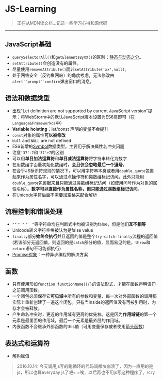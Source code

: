 # JS-Learning

> 正在从MDN读文档...记录一些学习心得和源代码

---

## JavaScript基础
* `querySelectorAll()`和`getElementsByXX()`的区别：[静态与动态之分](http://www.zhihu.com/question/24702250)。
* `setAttribute()`会创造没有的属性。
* 尽量使用`removeAttribute()`而非`setAttribute('xx',null)`。
* 处于网络安全（反钓鱼网站）的角度考虑，无法修改由`alert``prompt``confirm`弹出窗口的消息。

## 语法和数据类型
* 出现"Let definition are not supported by current JavaScript version"提示：将WebStorm中的默认JavaScript版本设置为ES6高即可（在`Language&Frameworkds`中）
* **Variable hoisting**：let/const 声明的变量不会提升
* `const`对象的属性**可以被修改**
* `Null` and `NULL` are not defined
* ES6新增的[Symbol](http://es6.ruanyifeng.com/#docs/symbol)数据类型，主要用于解决属性名冲突问题
* 注意`'37'-7`和`'37'+7`的区别
* 可以用**单目加法运算符**和**单目减法运算符**将字符串转化为数字
* 在用数组字面量初始化数组时，**会且仅会忽略最后一个逗号**。
* 在合乎JS标识符规则的情况下，可以用字符串本身或者用`double_quote`包裹起来作为属性名字，可以通过点操作符和类数组标记访问。此外只能用`double_quote`包裹起来且只能通过类数组标记访问（如使用问号作为对象的属性名称）。**数字可以直接作为属性名称，但只能通过类数组标记访问**。
* 在Unicode字符后面不需要加空格来配合解析

## 流程控制和错误处理
* `""` `" "` `"  "`等字符串均在判断式中均被识别为false，但是他们**互不相等**
* Unicode转义字符空格被认为是false value
* `finally`部分**始终会执行**并且返回的值是整个`try-catch-finally`流程的返回值(若该部分无返回值，则返回的是`catch`部分的值，显而易见的是，`throw`和`return`语句不可能都执行)
* [Promise对象](http://es6.ruanyifeng.com/#docs/promise)：一种异步编程的解决方案

## 函数

* 只有使用形如`function functionName(){}`的语法形式，才能在函数声明语句之前调用函数。
* 一个闭包必须保存它**可见域**中所有的参数和变量，每一次对外部函数的调用都实际上重新创建了一遍这个闭包。只有当inside的返回值没有再被引用时，内存才会被释放。
* 产生命名冲突时，更近的作用域有更高的优先权。这是因为**作用域链**的第一个元素是最里面的作用域，最后一个元素是最外层的作用域。
* 内嵌函数不会继承外部函数的this值（可用变量保存或者使用[箭头函数](http://www.csdn.net/article/2015-07-08/2825159-es6-in-depth-arrow-functions)）

## 表达式和运算符
* [解构赋值](http://www.csdn.net/article/2015-07-07/2825149-es6-in-depth-destructuring)

> 2016.10.14: 今天调用js写的跑循环的代码调都快崩溃了，因为一直用的是js，所以也算everyday js了吧= =唉，以后再也不用js写这种程序了。\cry

